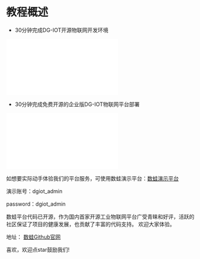 
# 教程概述

+ 30分钟完成DG-IOT开源物联网开发环境

<iframe src="//player.bilibili.com/player.html?aid=761579635&bvid=BV1j64y147CP&cid=366040218&page=1" scrolling="no" border="0" frameborder="no" framespacing="0" allowfullscreen="true"> </iframe>

+ 30分钟完成免费开源的企业版DG-IOT物联网平台部署

<iframe src="//player.bilibili.com/player.html?aid=419067266&bvid=BV1qV411W77T&cid=365002543&page=1" scrolling="no" border="0" frameborder="no" framespacing="0" allowfullscreen="true"> </iframe>

如想要实际动手体验我们的平台服务，可使用数蛙演示平台：[数蛙演示平台](http://prod.iotn2n.com/)

演示账号：dgiot_admin 

password：dgiot_admin

数蛙平台代码已开源，作为国内首家开源工业物联网平台广受青睐和好评，活跃的社区保证了项目的健康发展，也贡献了丰富的代码支持。
欢迎大家体验。

地址：
[数蛙Github官网](https://github.com/dgiot)

喜欢，欢迎点star鼓励我们!

